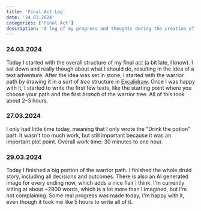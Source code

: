 ```yaml
---
title: 'Final Act Log'
date: '24.03.2024'
categories: ['Final Act']
description: 'A log of my progress and thoughts during the creation of my final act.'
---
```


### 24.03.2024
Today I started with the overall structure of my final act (a bit late, I know). I sat down and 
really though about what I should do, resulting in the idea of a text adventure. After the idea was
set in stone, I started with the warrior path by drawing it in a sort of _tree_ structure in 
[Excalidraw](https://excalidraw.com/). Once I was happy with it, I started to write the first few
texts, like the starting point where you choose your path and the first _branch_ of the warrior
tree. All of this took about 2–3 hours.

### 27.03.2024
I only had little time today, meaning that I only wrote the "Drink the potion" part. It wasn't too
much work, but still important because it was an important plot point. Overall work time: 30 minutes
to one hour.

### 29.03.2024
Today I finished a big portion of the warrior path. I finished the whole druid story, including all
decisions and outcomes. There is also an AI generated image for every ending now, which adds a nice
flair I think. I'm currently sitting at about ~2800 words, which is a lot more than I imagined, but
I'm not complaining. Some real progress was made today, I'm happy with it, even though it took me
like 5 hours to write all of it.
